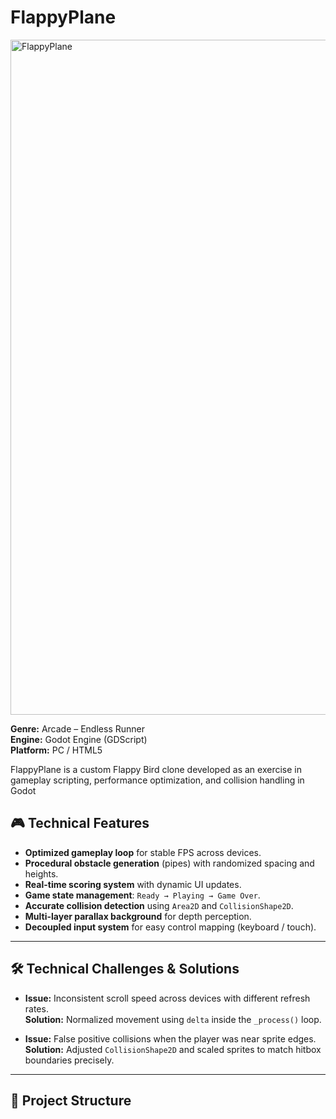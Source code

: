 # FlappyPlane

<img width="1920" height="1080" alt="FlappyPlane" src="https://github.com/user-attachments/assets/28021ad8-e78f-4bd8-81f1-4be880fc4de4" />

**Genre:** Arcade – Endless Runner  
**Engine:** Godot Engine (GDScript)  
**Platform:** PC / HTML5  

FlappyPlane is a custom Flappy Bird clone developed as an exercise in gameplay scripting, performance optimization, and collision handling in Godot


## 🎮 Technical Features

- **Optimized gameplay loop** for stable FPS across devices.
- **Procedural obstacle generation** (pipes) with randomized spacing and heights.
- **Real-time scoring system** with dynamic UI updates.
- **Game state management**: `Ready → Playing → Game Over`.
- **Accurate collision detection** using `Area2D` and `CollisionShape2D`.
- **Multi-layer parallax background** for depth perception.
- **Decoupled input system** for easy control mapping (keyboard / touch).

---

## 🛠 Technical Challenges & Solutions

- **Issue:** Inconsistent scroll speed across devices with different refresh rates.  
  **Solution:** Normalized movement using `delta` inside the `_process()` loop.

- **Issue:** False positive collisions when the player was near sprite edges.  
  **Solution:** Adjusted `CollisionShape2D` and scaled sprites to match hitbox boundaries precisely.

---

## 📂 Project Structure

